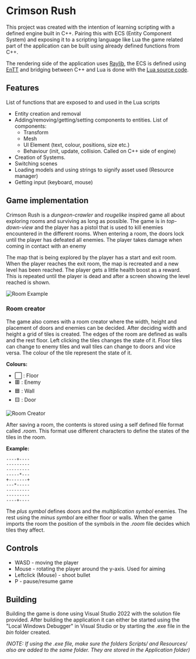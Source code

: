 # Crimson Rush
This project was created with the intention of learning scripting with a defined engine built in C++. Pairing this with ECS (Entity Component System) and exposing it to a scripting language like Lua the game related part of the application can be built using already defined functions from C++.

The rendering side of the application uses [Raylib](https://github.com/raysan5/raylib), the ECS is defined using  [EnTT](https://github.com/skypjack/entt) and bridging between C++ and Lua is done with the [Lua source code](https://www.lua.org/home.html).

## Features
List of functions that are exposed to and used in the Lua scripts
* Entity creation and removal
* Adding/removing/getting/setting components to entities. List of components:
	* Transform
	* Mesh
	* UI Element (text, colour, positions, size etc.)
	* Behaviour (init, update, collision. Called on C++ side of engine)
* Creation of Systems.
* Switching scenes
* Loading models and using strings to signify asset used (Resource manager)
* Getting input (keyboard, mouse)

## Game implementation
Crimson Rush is a *dungeon-crawler* and *rougelike* inspired game all about exploring rooms and surviving as long as possible. The game is in *top-down-view* and the player has a pistol that is used to kill enemies encountered in the different rooms. When entering a room, the doors lock until the player has defeated all enemies. The player takes damage when coming in contact with an enemy

The map that is being explored by the player has a start and exit room. When the player reaches the exit room, the map is recreated and a new level has been reached. The player gets a little health boost as a reward.
This is repeated until the player is dead and after a screen showing the level reached is shown.

![Room Example](../assets/Enemy.png)
 
### Room creator
The game also comes with a room creator where the width, height and placement of doors and enemies can be decided. After deciding width and height a grid of tiles is created. The edges of the room are defined as walls and the rest floor. Left clicking the tiles changes the state of it. Floor tiles can change to enemy tiles and wall tiles can change to doors and vice versa. The colour of the tile represent the state of it.

**Colours:**
* ⬜ : Floor
* 🟥 : Enemy
* 🟦 : Wall
* 🟨 : Door

![Room Creator](../assets/Room.png)

After saving a room, the contents is stored using a self defined file format called *.room*. This format use different characters to define the states of the tiles in the room.

**Example:**

    ----+----
    ---------
    ---------
    -----*---
    +-------+
    ---*-----
    ---------
    ---------
    ----+----
  The *plus symbol* defines doors and the *multiplication symbol* enemies. The rest using the *minus symbol* are either floor or walls. When the game imports the room the position of the symbols in the *.room* file decides which tiles they affect.

## Controls
* WASD - moving the player
* Mouse - rotating the player around the y-axis. Used for aiming
* Leftclick (Mouse) - shoot bullet
* P - pause/resume game

## Building
Building the game is done using Visual Studio 2022 with the solution file provided. After building the application it can either be started using the "Local Windows Debugger" in Visual Studio or by starting the .exe file in the *bin* folder created. 

*(NOTE: If using the .exe file, make sure the folders *Scripts/* and *Resources/* also are added to the same folder. They are stored in the *Application* folder)*
